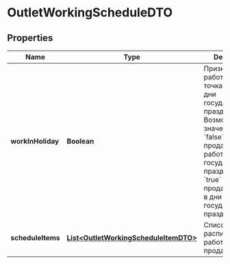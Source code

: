 

# OutletWorkingScheduleDTO

## Properties

Name | Type | Description | Notes
------------ | ------------- | ------------- | -------------
**workInHoliday** | **Boolean** | Признак, работает ли точка продаж в дни государственных праздников.  Возможные значения:  * &#x60;false&#x60; — точка продаж не работает в дни государственных праздников. * &#x60;true&#x60; — точка продаж работает в дни государственных праздников.  |  [optional]
**scheduleItems** | [**List&lt;OutletWorkingScheduleItemDTO&gt;**](OutletWorkingScheduleItemDTO.md) | Список расписаний работы точки продаж.  | 





